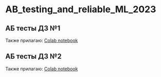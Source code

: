 # AB_testing_and_reliable_ML_2023
## АБ тесты ДЗ №1  
Также прилагаю: [Colab notebook](https://colab.research.google.com/drive/13DYkE2G7m1NQnzEOXvYTM_qIjzqUI9a2?usp=sharing)
## АБ тесты ДЗ №2
Также прилагаю: [Colab notebook](https://drive.google.com/file/d/1fmKIo40PZd9jhzswfF3kDDTwx5l6o6HV/view?usp=sharing)
